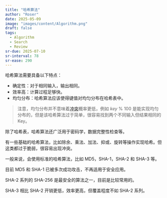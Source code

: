 ```yaml
---
title: "哈希算法"
author: "Roser"
date: 2025-05-09
image: "images/content/Algorithm.png"
draft: false
tags:
  - Algorithm
  - Search
  - Review
sr-due: 2025-07-10
sr-interval: 78
sr-ease: 290
---
```

哈希算法需要具备以下特点：
- 确定性：对于相同输入，输出相同。
- 效率高：计算过程足够快。
- 均匀分布：哈希算法应该使得键值对均匀分布在哈希表中。

> 注意，均匀分布并不意味着[冲突](../哈希表的冲突处理)概率更低，例如 $key\ \%\ 100$ 是能实现均匀分布的，但是该哈希算法过于简单，很容易找到两个不同输入但结果相同的 Key。

除了哈希表，哈希算法还广泛用于密码学，数据完整性检查等。

有一些基础的哈希算法，比如除余、乘法、加法、抑或、旋转等操作实现哈希。但这类都过于脆弱，很容易出现冲突。

一般来说，会使用标准的哈希算法，比如 MD5，SHA-1，SHA-2 和 SHA-3 等。

目前 MD5 和 SHA-1 已被多次成功攻击，不再适用于安全应用。

SHA-2 系列的 SHA-256 是最安全的算法之一，目前是比较常用的。

SHA-3 相比 SHA-2 开销更低，效率更高，但覆盖程度不如 SHA-2 系列。